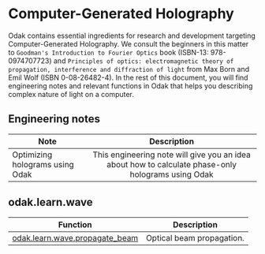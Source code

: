 # Computer-Generated Holography
Odak contains essential ingredients for research and development targeting Computer-Generated Holography.
We consult the beginners in this matter to `Goodman's Introduction to Fourier Optics` book (ISBN-13:  978-0974707723) and `Principles of optics: electromagnetic theory of propagation, interference and diffraction of light` from Max Born and Emil Wolf (ISBN 0-08-26482-4).
In the rest of this document, you will find engineering notes and relevant functions in Odak that helps you describing complex nature of light on a computer.

## Engineering notes

| Note          | Description   |
| ------------- |:-------------:|
| Optimizing holograms using Odak | This engineering note will give you an idea about how to calculate phase-only holograms using Odak |

## odak.learn.wave

| Function      | Description   |
| ------------- |:-------------:|
| [odak.learn.wave.propagate_beam](odak/learn/wave/propagate_beam.md) | Optical beam propagation. |


